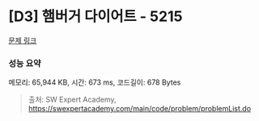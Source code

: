 # [D3] 햄버거 다이어트 - 5215 

[문제 링크](https://swexpertacademy.com/main/code/problem/problemDetail.do?contestProbId=AWT-lPB6dHUDFAVT) 

### 성능 요약

메모리: 65,944 KB, 시간: 673 ms, 코드길이: 678 Bytes



> 출처: SW Expert Academy, https://swexpertacademy.com/main/code/problem/problemList.do
